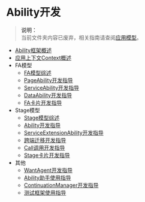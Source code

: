 # Ability开发

> **说明：**<br/>
> 当前文件夹内容已废弃，相关指南请查阅[应用模型](../application-models/Readme-CN.md)。

- [Ability框架概述](ability-brief.md)
- [应用上下文Context概述](context-userguide.md)
- FA模型
  - [FA模型综述](fa-brief.md)
  - [PageAbility开发指导](fa-pageability.md)
  - [ServiceAbility开发指导](fa-serviceability.md)
  - [DataAbility开发指导](fa-dataability.md)
  - [FA卡片开发指导](fa-formability.md)
- Stage模型
  - [Stage模型综述](stage-brief.md)
  - [Ability开发指导](stage-ability.md)
  - [ServiceExtensionAbility开发指导](stage-serviceextension.md)
  - [跨端迁移开发指导](stage-ability-continuation.md)
  - [Call调用开发指导](stage-call.md)
  - [Stage卡片开发指导](stage-formextension.md)
- 其他
  - [WantAgent开发指导](wantagent.md)
  - [Ability助手使用指导](ability-assistant-guidelines.md)
  - [ContinuationManager开发指导](continuationmanager.md)
  - [测试框架使用指导](ability-delegator.md)
